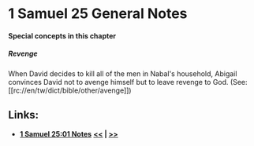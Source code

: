 # 1 Samuel 25 General Notes #

#### Special concepts in this chapter ####

##### Revenge #####
When David decides to kill all of the men in Nabal's household, Abigail convinces David not to avenge himself but to leave revenge to God. (See: [[rc://en/tw/dict/bible/other/avenge]])

 

## Links: ##

* __[1 Samuel 25:01 Notes](./01.md)__
__[<<](../24/intro.md) | [>>](../26/intro.md)__